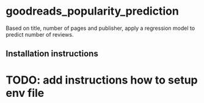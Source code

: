 # goodreads_popularity_prediction
Based on title, number of pages and publisher, apply a regression model to predict number of reviews.


## Installation instructions
# TODO: add instructions how to setup env file